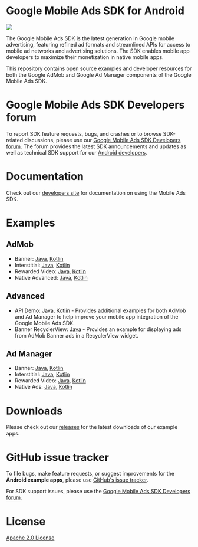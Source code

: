 # Google Mobile Ads SDK for Android

![](https://github.com/stowy/oogleads-mobile-android-examples/workflows/.github/workflows/build.yml/badge.svg?branch=master)

The Google Mobile Ads SDK is the latest generation in Google mobile advertising,
featuring refined ad formats and streamlined APIs for access to mobile ad
networks and advertising solutions. The SDK enables mobile app developers to
maximize their monetization in native mobile apps.

This repository contains open source examples and developer resources for both
the Google AdMob and Google Ad Manager components of the Google Mobile Ads SDK.

# Google Mobile Ads SDK Developers forum

To report SDK feature requests, bugs, and crashes or to browse SDK-related
discussions, please use our [Google Mobile Ads SDK Developers forum](https://groups.google.com/forum/#!forum/google-admob-ads-sdk).
The forum provides the latest SDK announcements and updates as well as
technical SDK support for our [Android developers](https://groups.google.com/forum/#!categories/google-admob-ads-sdk/android).

# Documentation

Check out our [developers site](https://developers.google.com/admob/) for
documentation on using the Mobile Ads SDK.

# Examples

## AdMob

* Banner: [Java](https://github.com/googleads/googleads-mobile-android-examples/tree/master/java/admob/BannerExample), [Kotlin](https://github.com/googleads/googleads-mobile-android-examples/tree/master/kotlin/admob/BannerExample)
* Interstitial: [Java](https://github.com/googleads/googleads-mobile-android-examples/tree/master/java/admob/InterstitialExample), [Kotlin](https://github.com/googleads/googleads-mobile-android-examples/tree/master/kotlin/admob/InterstitialExample)
* Rewarded Video: [Java](https://github.com/googleads/googleads-mobile-android-examples/tree/master/java/admob/RewardedVideoExample), [Kotlin](https://github.com/googleads/googleads-mobile-android-examples/tree/master/kotlin/admob/RewardedVideoExample)
* Native Advanced: [Java](https://github.com/googleads/googleads-mobile-android-examples/tree/master/java/admob/NativeAdvancedExample), [Kotlin](https://github.com/googleads/googleads-mobile-android-examples/tree/master/kotlin/admob/NativeAdvancedExample)

## Advanced

*   API Demo:
    [Java](https://github.com/googleads/googleads-mobile-android-examples/tree/master/java/advanced/APIDemo),
    [Kotlin](https://github.com/googleads/googleads-mobile-android-examples/tree/master/kotlin/advanced/APIDemo) -
    Provides additional examples for both AdMob and Ad Manager to help improve
    your mobile app integration of the Google Mobile Ads SDK.
*   Banner RecyclerView:
    [Java](https://github.com/googleads/googleads-mobile-android-examples/tree/master/java/advanced/BannerRecyclerViewExample) -
    Provides an example for displaying ads from AdMob Banner ads in a
    RecyclerView widget.

## Ad Manager

*   Banner:
    [Java](https://github.com/googleads/googleads-mobile-android-examples/tree/master/java/admanager/BannerExample),
    [Kotlin](https://github.com/googleads/googleads-mobile-android-examples/tree/master/kotlin/admanager/BannerExample)
*   Interstitial:
    [Java](https://github.com/googleads/googleads-mobile-android-examples/tree/master/java/admanager/InterstitialExample),
    [Kotlin](https://github.com/googleads/googleads-mobile-android-examples/tree/master/kotlin/admanager/InterstitialExample)
*   Rewarded Video:
    [Java](https://github.com/googleads/googleads-mobile-android-examples/tree/master/java/admanager/RewardedVideoExample),
    [Kotlin](https://github.com/googleads/googleads-mobile-android-examples/tree/master/kotlin/admanager/RewardedVideoExample)
*   Native Ads:
    [Java](https://github.com/googleads/googleads-mobile-android-examples/tree/master/java/admanager/NativeAdsExample),
    [Kotlin](https://github.com/googleads/googleads-mobile-android-examples/tree/master/kotlin/admanager/NativeAdsExample)

# Downloads

Please check out our [releases](https://github.com/googleads/googleads-mobile-android-examples/releases)
for the latest downloads of our example apps.

# GitHub issue tracker

To file bugs, make feature requests, or suggest improvements for the
**Android example apps**, please use [GitHub's issue tracker](https://github.com/googleads/googleads-mobile-android-examples/issues).

For SDK support issues, please use the [Google Mobile Ads SDK Developers forum](https://groups.google.com/forum/#!forum/google-admob-ads-sdk).

# License

[Apache 2.0 License](http://www.apache.org/licenses/LICENSE-2.0.html)
